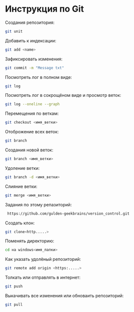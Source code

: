 # Инструкция по Git

Создания репозитория:
```sh
git unit
```

Добавить к индексации:
```sh
git add <name>
```

Зафиксировать изменения:
```sh
git commit -m "Message txt"
```

Посмотреть лог в полном виде:
```sh
git log
```

Посмотреть лог в сокрощёном виде и просмотр веток:
```sh
git log --oneline --graph
```

Перемещения по веткам:
```sh
git checkout <имя_ветки>
```
Отоброжение всех веток:
```sh
git branch
```

Создания новой веток:
```sh
git branch <имя_ветки>
```

Удоление ветки:
```sh
git branch -d <имя_ветки>
```

Слияние ветки:
```sh
git merge <имя_ветки>
```

Задания по этому репазиторий:
```sh
 https://github.com/gulden-geekbrains/version_control.git
 ```

 Создать клон:
 ```sh
 git clone<http.....>
 ```

 Поменять директорию:
 ```sh
 cd на windows<имя_папки>
 ```

 Как указать удолёный репозиторий:
 ```sh
 git remote add origin <https:.....>
 ```

Толкать или отправлять в интернет:
```sh
git push
```

Выкачивать все изменения или обноваить репозиторий:
```sh
git pull
```
